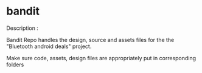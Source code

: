 bandit
======

Description : 

Bandit Repo handles the design, source and assets files for the the "Bluetooth android deals" project.

Make sure code, assets, design files are appropriately put in corresponding folders



